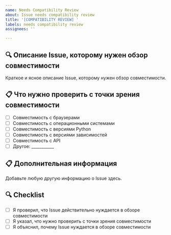 ```yaml
---
name: Needs Compatibility Review
about: Issue needs compatibility review
title: '[COMPATIBILITY REVIEW] '
labels: needs compatibility review
assignees: ''

---
```


## 🔍 Описание Issue, которому нужен обзор совместимости
Краткое и ясное описание Issue, которому нужен обзор совместимости.

## 📋 Что нужно проверить с точки зрения совместимости
- [ ] Совместимость с браузерами
- [ ] Совместимость с операционными системами
- [ ] Совместимость с версиями Python
- [ ] Совместимость с версиями зависимостей
- [ ] Совместимость с API
- [ ] Другое: ___________

## 📋 Дополнительная информация
Добавьте любую другую информацию о Issue здесь.

## 🔍 Checklist
- [ ] Я проверил, что Issue действительно нуждается в обзоре совместимости
- [ ] Я указал, что нужно проверить с точки зрения совместимости
- [ ] Я объяснил, почему Issue нуждается в обзоре совместимости

